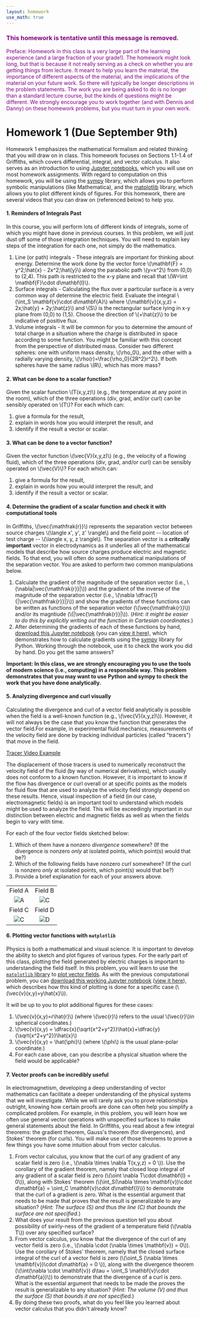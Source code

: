 ```yaml
---
layout: homework
use_math: true
---
```


<h3 style="color:purple">This homework is tentative until this message is removed.</h3>

<p style="color:purple">Preface: Homework in this class is a very large part of the learning experience (and a large fraction of your grade!). The homework might look long, but that is because it not really serving as a check on whether you are getting things from lecture. It meant to help you learn the material, the importance of different aspects of the material, and the implications of the material on your future work. So there will typically be longer descriptions in the problem statements. The work you are being asked to do is no longer than a standard lecture course, but the kinds of questions might be different. We strongly encourage you to work together (and with Dennis and Danny) on these homework problems, but you must turn in your own work.</p>

# Homework 1 (Due September 9th)

Homework 1 emphasizes the mathematical formalism and related thinking that you will draw on in class. This homework focuses on Sections 1.1-1.4 of Griffiths, which covers differential, integral, and vector calculus. It also serves as an introduction to using [Jupyter notebooks](http://jupyter.org), which you will use on most homework assignments. With regard to computation on this homework, you will be using the [sympy](http://sympy.org) library, which allows you to perform symbolic manipulations (like Mathematica), and the [matplotlib](http://matplotlib.org/) library, which allows you to plot different kinds of figures. For this homework, there are several videos that you can draw on (referenced below) to help you.

#### 1. Reminders of Integrals Past
In this course, you will perform lots of different kinds of integrals, some of which you might have done in previous courses. In this problem, we will just dust off some of those integration techniques. You will need to explain key steps of the integration for each one, not simply do the mathematics.

1. Line (or path) integrals - These integrals are important for thinking about energy. Determine the work done by the vector force \\(\mathbf{F} = y^2\;\hat{x} - 2x^2\;\hat{y}\\) along the parabolic path \\(y=x^2\\) from (0,0) to (2,4). This path is restricted to the x-y plane and recall that \\(W=\int \mathbf{F}\cdot d\mathbf{l}\\).
2. Surface integrals - Calculating the flux over a particular surface is a very common way of determine the electric field. Evaluate the integral \\(\int_S \mathbf{v}\cdot d\mathbf{A}\\) where \\(\mathbf{v}(x,y,z) = 2x\;\hat{y} + 2y\;\hat{z}\\) and \\(S\\) is the rectangular surface lying in x-y plane from (0,0) to (1,5). Choose the direction of \\(+\hat{z}\\) to be indicative of positive flux.
3. Volume integrals - It will be common for you to determine the amount of total charge in a situation where the charge is distributed in space according to some function. You might be familiar with this concept from the perspective of distributed mass. Consider two different spheres: one with uniform mass density, \\(\rho_0\\), and the other with a radially varying density, \\(\rho(r)=\frac{\rho_0}{2R^2}r^2\\). If both spheres have the same radius \\(R\\), which has more mass?

#### 2. What can be done to a scalar function?
Given the scalar function \\(T(x,y,z)\\) (e.g., the temperature at any point in the room), which of the three operations (div, grad, and/or curl) can be sensibly operated on \\(T\\)? For each which can:

1. give a formula for the result,
2. explain in words how you would interpret the result, and
3. identify if the result a vector or scalar.

#### 3. What can be done to a vector function?
Given the vector function \\(\vec{V}(x,y,z)\\) (e.g., the velocity of a flowing fluid), which of the three operations (div, grad, and/or curl) can be sensibly operated on \\(\vec{V}\\)? For each which can:

1. give a formula for the result,
2. explain in words how you would interpret the result, and
3. identify if the result a vector or scalar.

#### 4. Determine the gradient of a scalar function and check it with computational tools
In Griffiths, \\(\vec{\mathfrak{r}}\\) represents the separation vector between source charges \\(\langle x', y', z' \rangle\\) and the field point -- location of test charge -- \\(\langle x, y, z \rangle\\). The separation vector is a **critcally important** vector in electrodynamics as it underlies all of the mathematical models that describe how source charges produce electric and magnetic fields. To that end, you will often do some mathematical manipulations of the separation vector. You are asked to perform two common manipulations below.

1. Calculate the gradient of the magnitude of the separation vector (i.e., \\(\nabla\|\vec{\mathfrak{r}}\|\\)) and the gradient of the inverse of the magnitude of the separation vector (i.e., \\(\nabla \dfrac{1}{\|\vec{\mathfrak{r}}\|}\\)) and show the gradients of these functions can be written as functions of the separation vector (\\(\vec{\mathfrak{r}}\\)) and/or its magntiude (\\(\|\vec{\mathfrak{r}}\|\\)). (*Hint: it might be easier to do this by explicitly writing out the function in Cartesian coordinates.*)
2. After determining the gradients of each of these functions by hand, [download this Jupyter notebook](../jupyter/HW1-GradientProblem.ipynb) (you can [view it here](https://github.com/dannycab/phy481msu/blob/gh-pages/jupyter/HW1-GradientProblem.ipynb)), which demonstrates how to calculate gradients using the [sympy](http://sympy.org) library for Python. Working through the notebook, use it to check the work you did by hand. Do you get the same answers?

**Important: In this class, we are strongly encouraging you to use the tools of modern science (i.e., computing) in a responsible way. This problem demonstrates that you may want to use Python and sympy to check the work that you have done analytically.**

#### 5. Analyzing divergence and curl visually
Calculating the divergence and curl of a vector field analytically is possible when the field is a well-known function (e.g., \\(\vec{V}(x,y,z)\\)). However, it will not always be the case that you know the function that generates the vector field.For example, in experimental fluid mechanics, measurements of the velocity field are done by tracking individual particles (called "tracers") that move in the field.

[Tracer Video Example](https://www.youtube.com/watch?v=hzvFHrWQbP0)

The displacement of those tracers is used to numerically reconstruct the velocity field of the fluid (by way of numerical derivatives), which usually does not conform to a known function. However, it is important to know if the flow has divergence or curl overall or at specific points as the models for fluid flow that are used to analyze the velocity field strongly depend on these results. Hence, visual inspection of a field (in our case, electromagnetic fields) is an important tool to understand which models might be used to analyze the field. This will be exceedingly important in our distinction between electric and magnetic fields as well as when the fields begin to vary with time.

For each of the four vector fields sketched below:

1. Which of them have a nonzero *divergence* somewhere? (If the divergence is nonzero *only* at isolated points, which point(s) would that be?)
2. Which of the following fields have nonzero *curl* somewhere? (If the curl is nonzero *only* at isolated points, which point(s) would that be?)
3. Provide a brief explanation for each of your answers above.

|||
|:-:|:-:|
| Field A | Field B |
| ![A](./images/hw1/A.png "Field A") | ![C](./images/hw1/B.png "Field B") |
| Field C | Field D |
| ![C](./images/hw1/C.png "Field C") | ![D](./images/hw1/D.png "Field D") |

#### 6. Plotting vector functions with `matplotlib`
Physics is both a mathematical and visual science. It is important to develop the ability to sketch and plot figures of various types. For the early part of this class, plotting the field generated by electric charges is important to understanding the field itself. In this problem, you will learn to use the [`matplotlib` library](http://matplotlib.org) to [plot vector fields](http://matplotlib.org/examples/pylab_examples/quiver_demo.html). As with the previous computational problem, you can [download this working Jupyter notebook](../jupyter/HW1-VectorFieldsProblem.ipynb) ([view it here](https://github.com/dannycab/phy481msu/blob/gh-pages/jupyter/HW1-VectorFieldsProblem.ipynb)), which describes how this kind of plotting is done for a specific case (\\(\vec{v}(x,y)=y\hat{x}\\)).

It will be up to you to plot additional figures for these cases:

1. \\(\vec{v}(x,y)=r\hat{r}\\) (where \\(\vec{r}\\) refers to the usual \\(\vec{r}\\)in spherical coordinates.)
2. \\(\vec{v}(x,y) = \dfrac{x}{\sqrt{x^2+y^2}}\hat{x}+\dfrac{y}{\sqrt{x^2+y^2}}\hat{x}\\)
3. \\(\vec{v}(x,y) = \hat{\phi}\\) (where \\(\\phi\\) is the usual plane-polar coordinate.)
4. For each case above, can you describe a physical situation where the field would be applicable?

#### 7. Vector proofs can be incredibly useful
In electromagnetism, developing a deep understanding of vector mathematics can facilitate a deeper understanding of the physical systems that we will investigate. While we will rarely ask you to prove relationships outright, knowing how certain proofs are done can often help you simplify a complicated problem. For example, in this problem, you will learn how we often use general vector operations with unspecified surfaces to make general statements about the field. In Griffiths, you read about a few integral theorems: the gradient theorem, Gauss's theorem (for divergences), and Stokes' theorem (for curls). You will make use of those theorems to prove a few things you have some intuition about from vector calculus.

1. From vector calculus, you know that the curl of any gradient of any scalar field is zero (i.e., \\(\nabla \times \nabla T(x,y,z) = 0 \\)). Use the corollary of the gradient theorem, namely that closed loop integral of any gradient of a scalar field is zero (\\(\oint \nabla T\cdot d\mathbf{l} = 0\\)), along with Stokes' theorem (\\(\int_S(\nabla \times \mathbf{v})\cdot d\mathbf{a} = \oint_C \mathbf{v}\cdot d\mathbf{l}\\)) to demonstrate that the curl of a gradient is zero. What is the essential argument that needs to be made that proves that the result is generalizable to any situation? (*Hint: The surface (S) and thus the line (C) that bounds the surface are not specified.*)
2. What does your result from the previous question tell you about possibility of swirly-ness of the gradient of a temperature field (\\(\nabla T\\)) over any specified surface?
3. From vector calculus, you know that the divergence of the curl of any vector field is zero (i.e., \\(\nabla \cdot (\nabla \times \mathbf{v}) = 0\\)). Use the corollary of Stokes' theorem, namely that the closed surface integral of the curl of a vector field is zero (\\(\oint_S (\nabla \times \mathbf{v})\cdot d\mathbf{a} = 0 \\)), along with the divergence theorem (\\(\int(\nabla \cdot \mathbf{v}) d\tau = \oint_S \mathbf{v}\cdot d\mathbf{a})\\)) to demonstrate that the divergence of a curl is zero. What is the essential argument that needs to be made the proves the result is generalizable to any situation? (*Hint: The volume (V) and thus the surface (S) that bounds it are not specified.*)
4. By doing these two proofs, what do you feel like you learned about vector calculus that you didn't already know?
